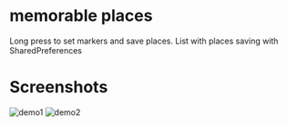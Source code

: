 # memorable places
Long press to set markers and save places. List with places saving with SharedPreferences
# Screenshots
![demo1](https://github.com/volvadvit/memorable-places/raw/master/screenshot/1.jpg)
![demo2](https://github.com/volvadvit/memorable-places/raw/master/screenshot/2.jpg)
